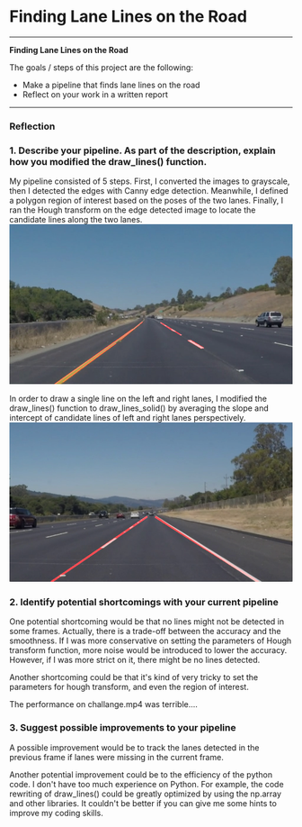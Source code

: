 # **Finding Lane Lines on the Road** 

---

**Finding Lane Lines on the Road**

The goals / steps of this project are the following:
* Make a pipeline that finds lane lines on the road
* Reflect on your work in a written report


[//]: # (Image References)

[image1]: ./examples/grayscale.jpg "Grayscale"

---

### Reflection

### 1. Describe your pipeline. As part of the description, explain how you modified the draw_lines() function.

My pipeline consisted of 5 steps. First, I converted the images to grayscale, then I detected the edges with Canny edge detection. Meanwhile, I defined a polygon region of interest based on the poses of the two lanes. Finally, I ran the Hough transform on the edge detected image to locate the candidate lines along the two lanes. 
![alt text](./lines_solidYellowCurve.jpg)

In order to draw a single line on the left and right lanes, I modified the draw_lines() function to draw_lines_solid() by averaging the slope and intercept of candidate lines of left and right lanes perspectively.
![alt text](./lines_solidWhiteRight.jpg)


### 2. Identify potential shortcomings with your current pipeline


One potential shortcoming would be that no lines might not be detected in some frames. Actually, there is a trade-off between the accuracy and the smoothness. If I was more conservative on setting the parameters of Hough transform function, more noise would be introduced to lower the accuracy. However, if I was more strict on it, there might be no lines detected.

Another shortcoming could be that it's kind of very tricky to set the parameters for hough transform, and even the region of interest.

The performance on challange.mp4 was terrible....


### 3. Suggest possible improvements to your pipeline

A possible improvement would be to track the lanes detected in the previous frame if lanes were missing in the current frame.

Another potential improvement could be to the efficiency of the python code. I don't have too much experience on Python. For example, the code rewriting of draw_lines() could be greatly optimized by using the np.array and other libraries. It couldn't be better if you can give me some hints to improve my coding skills.
